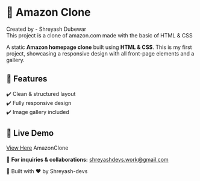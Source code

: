 # 🛒 Amazon Clone 
Created by - Shreyash Dubewar<br>This project is a clone of amazon.com made with the basic of HTML & CSS

A static **Amazon homepage clone** built using **HTML & CSS**. This is my first project, showcasing a responsive design with all front-page elements and a gallery.  

## 🔹 Features  
✔️ Clean & structured layout  
✔️ Fully responsive design  
✔️ Image gallery included  

## 🔹 Live Demo  
[View Here](Amazonclone.netlify.app) AmazonClone 

📩 **For inquiries & collaborations:** shreyashdevs.work@gmail.com  

🚀 Built with ❤️ by Shreyash-devs  


